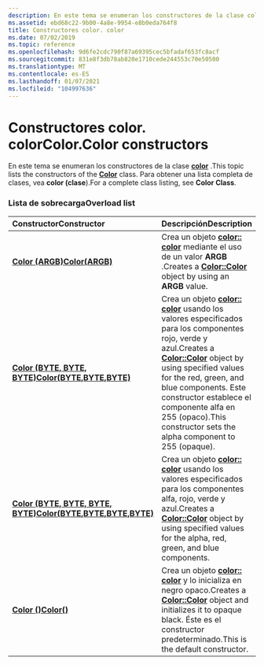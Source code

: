 ```yaml
---
description: En este tema se enumeran los constructores de la clase color. Para obtener una lista completa de clases, vea color (clase).
ms.assetid: ebd68c22-9b00-4a8e-9954-e8b0eda764f8
title: Constructores color. color
ms.date: 07/02/2019
ms.topic: reference
ms.openlocfilehash: 9d6fe2cdc790f87a69395cec5bfadaf653fc8acf
ms.sourcegitcommit: 831e8f3db78ab820e1710cede244553c70e50500
ms.translationtype: MT
ms.contentlocale: es-ES
ms.lasthandoff: 01/07/2021
ms.locfileid: "104997636"
---
```

# <a name="colorcolor-constructors"></a><span data-ttu-id="392bb-104">Constructores color. color</span><span class="sxs-lookup"><span data-stu-id="392bb-104">Color.Color constructors</span></span>

<span data-ttu-id="392bb-105">En este tema se enumeran los constructores de la clase [**color**](/windows/win32/api/gdipluscolor/nl-gdipluscolor-color) .</span><span class="sxs-lookup"><span data-stu-id="392bb-105">This topic lists the constructors of the [**Color**](/windows/win32/api/gdipluscolor/nl-gdipluscolor-color) class.</span></span> <span data-ttu-id="392bb-106">Para obtener una lista completa de clases, vea **color (clase**).</span><span class="sxs-lookup"><span data-stu-id="392bb-106">For a complete class listing, see **Color Class**.</span></span>

### <a name="overload-list"></a><span data-ttu-id="392bb-107">Lista de sobrecarga</span><span class="sxs-lookup"><span data-stu-id="392bb-107">Overload list</span></span>



| <span data-ttu-id="392bb-108">Constructor</span><span class="sxs-lookup"><span data-stu-id="392bb-108">Constructor</span></span>                                                               | <span data-ttu-id="392bb-109">Descripción</span><span class="sxs-lookup"><span data-stu-id="392bb-109">Description</span></span>                                                                                                                                                                                                         |
|:--------------------------------------------------------------------------|:--------------------------------------------------------------------------------------------------------------------------------------------------------------------------------------------------------------------|
| <span data-ttu-id="392bb-110">[**Color (ARGB)**](/windows/win32/api/gdipluscolor/nf-gdipluscolor-color-color(inargb))</span><span class="sxs-lookup"><span data-stu-id="392bb-110">[**Color(ARGB)**](/windows/win32/api/gdipluscolor/nf-gdipluscolor-color-color(inargb))</span></span>                   | <span data-ttu-id="392bb-111">Crea un objeto [**color:: color**](/windows/win32/api/gdipluscolor/nf-gdipluscolor-color-color(inargb)) mediante el uso de un valor **ARGB** .</span><span class="sxs-lookup"><span data-stu-id="392bb-111">Creates a [**Color::Color**](/windows/win32/api/gdipluscolor/nf-gdipluscolor-color-color(inargb)) object by using an **ARGB** value.</span></span><br/>                                                                                                    |
| <span data-ttu-id="392bb-112">[**Color (BYTE, BYTE, BYTE)**](/windows/win32/api/gdipluscolor/nf-gdipluscolor-color-color(inbyte_inbyte_inbyte))</span><span class="sxs-lookup"><span data-stu-id="392bb-112">[**Color(BYTE,BYTE,BYTE)**](/windows/win32/api/gdipluscolor/nf-gdipluscolor-color-color(inbyte_inbyte_inbyte))</span></span>        | <span data-ttu-id="392bb-113">Crea un objeto [**color:: color**](/windows/win32/api/gdipluscolor/nf-gdipluscolor-color-color(inbyte_inbyte_inbyte)) usando los valores especificados para los componentes rojo, verde y azul.</span><span class="sxs-lookup"><span data-stu-id="392bb-113">Creates a [**Color::Color**](/windows/win32/api/gdipluscolor/nf-gdipluscolor-color-color(inbyte_inbyte_inbyte)) object by using specified values for the red, green, and blue components.</span></span> <span data-ttu-id="392bb-114">Este constructor establece el componente alfa en 255 (opaco).</span><span class="sxs-lookup"><span data-stu-id="392bb-114">This constructor sets the alpha component to 255 (opaque).</span></span><br/> |
| <span data-ttu-id="392bb-115">[**Color (BYTE, BYTE, BYTE, BYTE)**](/windows/win32/api/gdipluscolor/nf-gdipluscolor-color-color(inbyte_inbyte_inbyte_inbyte))</span><span class="sxs-lookup"><span data-stu-id="392bb-115">[**Color(BYTE,BYTE,BYTE,BYTE)**](/windows/win32/api/gdipluscolor/nf-gdipluscolor-color-color(inbyte_inbyte_inbyte_inbyte))</span></span> | <span data-ttu-id="392bb-116">Crea un objeto [**color:: color**](/windows/win32/api/gdipluscolor/nf-gdipluscolor-color-color(inbyte_inbyte_inbyte_inbyte)) usando los valores especificados para los componentes alfa, rojo, verde y azul.</span><span class="sxs-lookup"><span data-stu-id="392bb-116">Creates a [**Color::Color**](/windows/win32/api/gdipluscolor/nf-gdipluscolor-color-color(inbyte_inbyte_inbyte_inbyte)) object by using specified values for the alpha, red, green, and blue components.</span></span><br/>                                                   |
| [<span data-ttu-id="392bb-117">**Color ()**</span><span class="sxs-lookup"><span data-stu-id="392bb-117">**Color()**</span></span>](/windows/win32/api/gdipluscolor/nf-gdipluscolor-color-color)                            | <span data-ttu-id="392bb-118">Crea un objeto [**color:: color**](/windows/win32/api/gdipluscolor/nf-gdipluscolor-color-color) y lo inicializa en negro opaco.</span><span class="sxs-lookup"><span data-stu-id="392bb-118">Creates a [**Color::Color**](/windows/win32/api/gdipluscolor/nf-gdipluscolor-color-color) object and initializes it to opaque black.</span></span> <span data-ttu-id="392bb-119">Éste es el constructor predeterminado.</span><span class="sxs-lookup"><span data-stu-id="392bb-119">This is the default constructor.</span></span><br/>                                                                |



 

 
